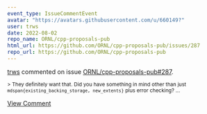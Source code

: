 ```yaml
---
event_type: IssueCommentEvent
avatar: "https://avatars.githubusercontent.com/u/660149?"
user: trws
date: 2022-08-02
repo_name: ORNL/cpp-proposals-pub
html_url: https://github.com/ORNL/cpp-proposals-pub/issues/287
repo_url: https://github.com/ORNL/cpp-proposals-pub
---
```


<a href='https://github.com/trws' target='_blank'>trws</a> commented on issue <a href='https://github.com/ORNL/cpp-proposals-pub/issues/287' target='_blank'>ORNL/cpp-proposals-pub#287</a>.

<small>> They definitely want that. Did you have something in mind other than just `mdspan{existing_backing_storage, new_extents}` plus error checking?...</small>

<a href='https://github.com/ORNL/cpp-proposals-pub/issues/287' target='_blank'>View Comment</a>